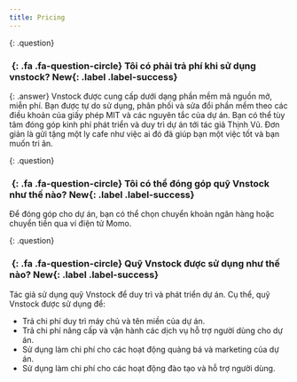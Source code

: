 ```yaml
---
title: Pricing
---
```


{: .question}
### *&nbsp;*{: .fa .fa-question-circle} Tôi có phải trả phí khi sử dụng vnstock? **New**{: .label .label-success}

{: .answer}
Vnstock được cung cấp dưới dạng phần mềm mã nguồn mở, miễn phí. Bạn được tự do sử dụng, phân phối và sửa đổi phần mềm theo các điều khoản của giấy phép MIT và các nguyên tắc của dự án. Bạn có thể tùy tâm đóng góp kinh phí phát triển và duy trì dự án tới tác giả Thịnh Vũ. Đơn giản là gửi tặng một ly cafe như việc ai đó đã giúp bạn một việc tốt và bạn muốn tri ân. 

{: .question}
### *&nbsp;*{: .fa .fa-question-circle} Tôi có thể đóng góp quỹ Vnstock như thế nào? **New**{: .label .label-success}

Để đóng góp cho dự án, bạn có thể chọn chuyển khoản ngân hàng hoặc chuyển tiền qua ví điện tử Momo.

{: .question}
### *&nbsp;*{: .fa .fa-question-circle} Quỹ Vnstock được sử dụng như thế nào? **New**{: .label .label-success}

Tác giả sử dụng quỹ Vnstock để duy trì và phát triển dự án. Cụ thể, quỹ Vnstock được sử dụng để:
- Trả chi phí duy trì máy chủ và tên miền của dự án.
- Trả chi phí nâng cấp và vận hành các dịch vụ hỗ trợ người dùng cho dự án.
- Sử dụng làm chi phí cho các hoạt động quảng bá và marketing của dự án.
- Sử dụng làm chi phí cho các hoạt động đào tạo và hỗ trợ người dùng.